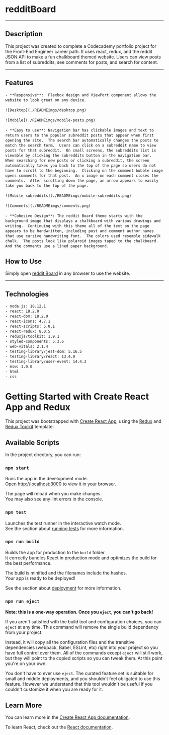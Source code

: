 # redditBoard

---

## Description
This project was created to complete a Codecademy portfolio project for the Front-End Engineer career path.  It uses react, redux, and the reddit JSON API to make a fun chalkboard themed website.  Users can view posts from a list of subreddits, see comments for posts, and search for content. 

---

## Features
    - **Responsive**:  Flexbox design and ViewPort component allows the website to look great on any device.  

    ![Desktop](./READMEimgs/desktop.png)

    ![Mobile](./READMEimgs/mobile-posts.png)

    - **Easy to use**: Navigation bar has clickable images and text to return users to the popular subreddit posts that appear when first opening the site.  The search bar automatically changes the posts to match the search term.  Users can click on a subreddit name to view posts for that subreddit.  On small screens, the subreddits list is viewable by clicking the subreddits button in the navigation bar.  When searching for new posts or clicking a subreddit, the screen automatically takes you back to the top of the page so users do not have to scroll to the beginning.  Clicking on the comment bubble image opens comments for that post.  An x image on each comment closes the comments.  After scrolling down the page, an arrow appears to easily take you back to the top of the page.       

    ![Mobile subreddits](./READMEimgs/mobile-subreddits.png)

    ![Comments](./READMEimgs/comments.png)

    - **Cohesive Design**: The reddit Board theme starts with the background image that displays a chalkboard with various drawings and writing.  Continuing with this theme all of the text on the page appears to be handwritten, including post and comment author names that use cursive handwriting font.  The colors used resemble sidewalk chalk.  The posts look like polaroid images taped to the chalkboard.  And the comments use a lined paper background.  

## How to Use
Simply open [reddit Board](https://reddit-board.netlify.app/) in any browser to use the website.

---

## Technologies
    - node.js: 18.12.1
    - react: 18.2.0
    - react-dom: 18.2.0
    - react-icons: 4.7.1
    - react-scripts: 5.0.1
    - react-redux: 8.0.5
    - reduxjs/toolkit: 1.9.1
    - styled-components: 5.3.6
    - web-vitals: 2.1.4
    - testing-library/jest-dom: 5.16.5
    - testing-library/react: 13.4.0
    - testing-library/user-event: 14.4.3
    - msw: 1.0.0
    - html
    - css




# Getting Started with Create React App and Redux

This project was bootstrapped with [Create React App](https://github.com/facebook/create-react-app), using the [Redux](https://redux.js.org/) and [Redux Toolkit](https://redux-toolkit.js.org/) template.

## Available Scripts

In the project directory, you can run:

### `npm start`

Runs the app in the development mode.\
Open [http://localhost:3000](http://localhost:3000) to view it in your browser.

The page will reload when you make changes.\
You may also see any lint errors in the console.

### `npm test`

Launches the test runner in the interactive watch mode.\
See the section about [running tests](https://facebook.github.io/create-react-app/docs/running-tests) for more information.

### `npm run build`

Builds the app for production to the `build` folder.\
It correctly bundles React in production mode and optimizes the build for the best performance.

The build is minified and the filenames include the hashes.\
Your app is ready to be deployed!

See the section about [deployment](https://facebook.github.io/create-react-app/docs/deployment) for more information.

### `npm run eject`

**Note: this is a one-way operation. Once you `eject`, you can't go back!**

If you aren't satisfied with the build tool and configuration choices, you can `eject` at any time. This command will remove the single build dependency from your project.

Instead, it will copy all the configuration files and the transitive dependencies (webpack, Babel, ESLint, etc) right into your project so you have full control over them. All of the commands except `eject` will still work, but they will point to the copied scripts so you can tweak them. At this point you're on your own.

You don't have to ever use `eject`. The curated feature set is suitable for small and middle deployments, and you shouldn't feel obligated to use this feature. However we understand that this tool wouldn't be useful if you couldn't customize it when you are ready for it.

## Learn More

You can learn more in the [Create React App documentation](https://facebook.github.io/create-react-app/docs/getting-started).

To learn React, check out the [React documentation](https://reactjs.org/).
